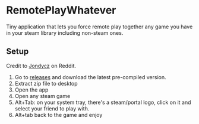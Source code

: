 # RemotePlayWhatever
Tiny application that lets you force remote play together any game you have in your steam library including non-steam ones.
## Setup
Credit to [Jondycz](https://www.reddit.com/r/Steam/comments/jtm6zc/remote_play_whatever_together_a_tiny_app_that/gc6jnvf?utm_source=share&utm_medium=web2x&context=3) on Reddit.
1. Go to [releases](https://github.com/m4dEngi/RemotePlayWhatever/releases) and download the latest pre-compiled version.
2. Extract zip file to desktop
3. Open the app
4. Open any steam game
5. Alt+Tab: on your system tray, there's a steam/portal logo, click on it and select your friend to play with.
6. Alt+tab back to the game and enjoy
